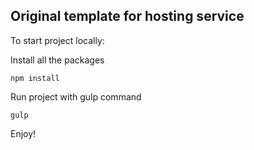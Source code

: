 ##  Original template for hosting service

To start project locally:<br />

Install all the packages
```
npm install
```

Run project with gulp command
```
gulp
```
Enjoy!